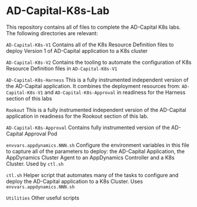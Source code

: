 # AD-Capital-K8s-Lab

This repository contains all of files to complete the AD-Capital K8s labs. The following directories are relevant:

`AD-Capital-K8s-V1`
Contains all of the K8s Resource Definition files to deploy Version 1 of AD-Capital application to a K8s cluster

`AD-Capital-K8s-V2`
Contains the tooling to automate the configuration of K8s Resource Definition files in `AD-Capital-K8s-V1`

`AD-Capital-K8s-Harness`
This is a fully instrumented independent version of the AD-Capital application. It combines the deployment resources from:
`AD-Capital-K8s-V1` 
and 
`AD-Capital-K8s-Approval` in readiness for the Harness section of this labs

`Rookout`
This is a fully instrumented independent version of the AD-Capital application in readiness for the Rookout section of this lab.

`AD-Capital-K8s-Approval`
Contains fully instrumented version of the AD-Capital Approval Pod

`envvars.appdynamics.NNN.sh`
Configure the environment variables in this file to capture all of the parameters to deploy: the AD-Capital Application, the AppDynamics Cluster Agent to an AppDynamics Controller and a K8s Cluster. 
Used by `ctl.sh`

`ctl.sh`
Helper script that automates many of the tasks to configure and deploy the AD-Capital application to a K8s Cluster. 
Uses `envvars.appdynamics.NNN.sh`

`Utilities`
Other useful scripts
